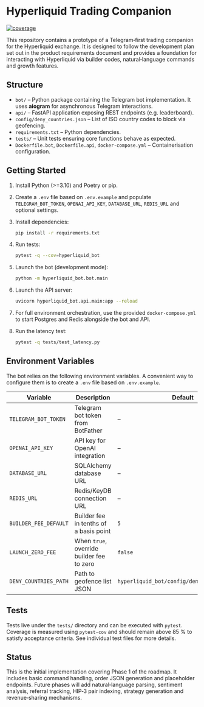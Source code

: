 # Hyperliquid Trading Companion

[![coverage](https://img.shields.io/badge/coverage-%3E%3D85%25-brightgreen)](#)

This repository contains a prototype of a Telegram‑first trading companion for the Hyperliquid exchange. It is designed to follow the development plan set out in the product requirements document and provides a foundation for interacting with Hyperliquid via builder codes, natural‑language commands and growth features.

## Structure

- `bot/` – Python package containing the Telegram bot implementation. It uses **aiogram** for asynchronous Telegram interactions.
- `api/` – FastAPI application exposing REST endpoints (e.g. leaderboard).
- `config/deny_countries.json` – List of ISO country codes to block via geofencing.
- `requirements.txt` – Python dependencies.
- `tests/` – Unit tests ensuring core functions behave as expected.
- `Dockerfile.bot`, `Dockerfile.api`, `docker-compose.yml` – Containerisation configuration.

## Getting Started

1. Install Python (>=3.10) and Poetry or pip.
2. Create a `.env` file based on `.env.example` and populate `TELEGRAM_BOT_TOKEN`, `OPENAI_API_KEY`, `DATABASE_URL`, `REDIS_URL` and optional settings.
3. Install dependencies:

   ```bash
   pip install -r requirements.txt
   ```

4. Run tests:

   ```bash
   pytest -q --cov=hyperliquid_bot
   ```

5. Launch the bot (development mode):

   ```bash
   python -m hyperliquid_bot.bot.main
   ```

6. Launch the API server:

   ```bash
   uvicorn hyperliquid_bot.api.main:app --reload
   ```

7. For full environment orchestration, use the provided `docker-compose.yml` to start Postgres and Redis alongside the bot and API.

8. Run the latency test:

   ```bash
   pytest -q tests/test_latency.py
   ```

## Environment Variables

The bot relies on the following environment variables. A convenient way to
configure them is to create a `.env` file based on `.env.example`.

| Variable | Description | Default |
| -------- | ----------- | ------- |
| `TELEGRAM_BOT_TOKEN` | Telegram bot token from BotFather | – |
| `OPENAI_API_KEY` | API key for OpenAI integration | – |
| `DATABASE_URL` | SQLAlchemy database URL | – |
| `REDIS_URL` | Redis/KeyDB connection URL | – |
| `BUILDER_FEE_DEFAULT` | Builder fee in tenths of a basis point | `5` |
| `LAUNCH_ZERO_FEE` | When `true`, override builder fee to zero | `false` |
| `DENY_COUNTRIES_PATH` | Path to geofence list JSON | `hyperliquid_bot/config/deny_countries.json` |

## Tests

Tests live under the `tests/` directory and can be executed with `pytest`. Coverage is measured using `pytest-cov` and should remain above 85 % to satisfy acceptance criteria. See individual test files for more details.

## Status

This is the initial implementation covering Phase 1 of the roadmap. It includes basic command handling, order JSON generation and placeholder endpoints. Future phases will add natural‑language parsing, sentiment analysis, referral tracking, HIP‑3 pair indexing, strategy generation and revenue‑sharing mechanisms.
